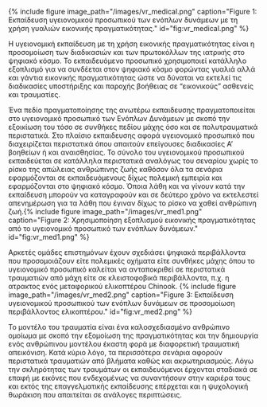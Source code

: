 {% include figure image_path="/images/vr_medical.png" caption="Figure 1: Εκπαίδευση υγειονομικού προσωπικού των ενόπλων δυνάμεων με τη χρήση γυαλιών εικονικής πραγματικότητας." id="fig:vr_medical.png" %}


Η υγειονομική εκπαίδευση με τη χρήση εικονικής πραγματικότητας είναι η προσομοίωση των διαδικασιών και των πρωτοκόλλων της ιατρικής στο ψηφιακό κόσμο. Το εκπαιδευόμενο προσωπικό χρησιμοποιεί κατάλληλο εξοπλισμό για να συνδέεται στον ψηφιακό κόσμο φορώντας γυαλιά αλλά και γάντια  εικονικής πραγματικότητας ώστε να δύναται να εκτελεί τις διαδικασίες υποστήριξης και παροχής βοήθειας σε “εικονικούς” ασθενείς και τραυματίες. 

Ένα πεδίο πραγματοποίησης της ανωτέρω εκπαιδευσης πραγματοποιείται στο υγειονομικό προσωπικό των Ενόπλων Δυνάμεων με σκοπό την εξοικίωση του τόσο σε συνθήκες πεδίου μάχης όσο και σε πολυτραυματικά περιστατικά. Στο πλαίσιο εκπαιδευσης αφορά υγειονομικό προσωπικό που διαχειρίζεται περιστατικά όπου απαιτούν επείγουσες διαδικασίες Α’ βοηθείων ή και αναισθησίας. Το σύνολο του υγειονομικού προσωπικού εκπαιδεύεται σε κατάλληλα περιστατικά αναλόγως του σεναρίου χωρίς το ρίσκο της απώλειας ανθρώπινης ζωής καθόσον όλα τα σενάρια εφαρμόζονται σε εκπαιδευόμενους δίχως πολεμική εμπειρία και εφαρμόζονται στο ψηφιακό κόσμο. Όποια λάθη και να γίνουν κατά την εκπαίδευση μπορούν να καταγραφούν και σε δεύτερο χρόνο να εκτελεστεί απενημέρωση για τα λάθη που έγιναν δίχως το ρίσκο να χαθεί ανθρώπινη ζωή.{% include figure image_path="/images/vr_med1.png" caption="Figure 2: Χρησιμοποίηση εξοπλισμού εικονικής πραγματικότητας από το υγειονομικό προσωπικό των ενόπλων δυνάμεων." id="fig:vr_med1.png" %}

Αρκετές ομάδες επιστημόνων έχουν σχεδιάσει ψηφιακά περιβάλλοντα που προσομοιάζουν είτε πολεμικές οχήματα είτε συνθήκες μάχης όπου το υγειονομικό προσωπικό καλείται να ανταποκριθεί σε περιστατικά τραυματιών από μάχη είτε σε κλειστοφοβικά περιβάλλοντα, π.χ. η ατρακτος ενός μεταφορικού ελικοπτέρου Chinook. {% include figure image_path="/images/vr_med2.png" caption="Figure 3: Εκπαίδευση υγειονομικού προσωπικού των ενόπλων δυνάμεων σε προσομοίωση περιβάλλοντος ελικοπτέρου." id="fig:vr_med2.png" %}

Το μοντέλο του τραυματία είναι ένα καλοσχεδιασμένο ανθρώπινο ομοίωμα με σκοπό την εξομοίωση της πραγματικότητας και την δημιουργία ενός ανθρώπινου μοντέλου έκαστη φορά με διαφορετική τραυματική απεικόνιση. Κατά κύριο λόγο, τα περισσότερα σενάρια αφορούν περιστατικά τραυματιών από βλήματα καθώς και ακρωτηριασμούς. Λόγω την σκληρότητας των τραυμάτων οι εκπαιδευόμενοι έρχονται σταδιακά σε επαφή με εικόνες που ενδεχομένως να συναντήσουν στην καριέρα τους και εκτός της επαγγελματικής εκπαίδευσης επέρχεται και η ψυχολογική θωράκιση που απαιτείται σε ανάλογες περιπτώσεις.
